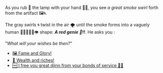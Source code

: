 As you rub 🧽 the lamp with your hand 🖐🏻, you see *a great smoke swirl* forth from the artifact 🖼🌀. 

The gray swirls 🌀 twist in the air 🌪 until the smoke forms into a vaguely human 👂🏻👃🏻👅👁 shape: ***A red genie 🧞!!***. He asks you :

"*What will your wishes be then?*"

- [🖼 Fame and Glory!](../WIP.md)
- [🤑 Wealth and riches!](../WIP.md)
- [🆓 I free you great djinn from your bonds of service 🙏🏻](../WIP.md)
